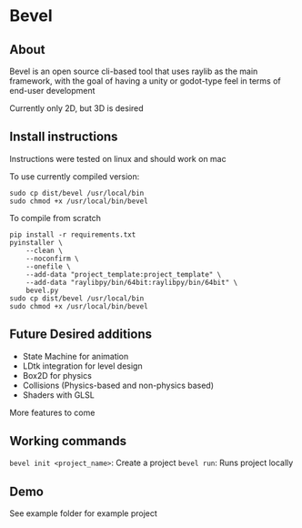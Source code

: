 # Bevel

## About
Bevel is an open source cli-based tool that uses raylib as the main framework, with the goal of having a unity or godot-type feel in terms of end-user development

Currently only 2D, but 3D is desired

## Install instructions

Instructions were tested on linux and should work on mac

To use currently compiled version:
```
sudo cp dist/bevel /usr/local/bin
sudo chmod +x /usr/local/bin/bevel
```

To compile from scratch
```
pip install -r requirements.txt
pyinstaller \
    --clean \
    --noconfirm \
    --onefile \
    --add-data "project_template:project_template" \
    --add-data "raylibpy/bin/64bit:raylibpy/bin/64bit" \
    bevel.py
sudo cp dist/bevel /usr/local/bin
sudo chmod +x /usr/local/bin/bevel
```

## Future Desired additions

- State Machine for animation
- LDtk integration for level design
- Box2D for physics
- Collisions (Physics-based and non-physics based)
- Shaders with GLSL

More features to come

## Working commands

`bevel init <project_name>`: Create a project
`bevel run`: Runs project locally

## Demo
See example folder for example project